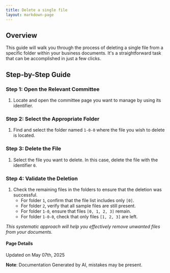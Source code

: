 ```yaml
---
title: Delete a single file
layout: markdown-page
---
```

## Overview

This guide will walk you through the process of deleting a single file from a specific folder within your business documents. It's a straightforward task that can be accomplished in just a few clicks.

## Step-by-Step Guide

### Step 1: Open the Relevant Committee

1. Locate and open the committee page you want to manage by using its identifier.

### Step 2: Select the Appropriate Folder

1. Find and select the folder named `1-0-0` where the file you wish to delete is located.



### Step 3: Delete the File

1. Select the file you want to delete. In this case, delete the file with the identifier `0`.
  


### Step 4: Validate the Deletion

1. Check the remaining files in the folders to ensure that the deletion was successful.
   - For folder `1`, confirm that the file list includes only `[0]`.
   - For folder `2`, verify that all sample files are still present.
   - For folder `1-0`, ensure that files `[0, 1, 2, 3]` remain.
   - For folder `1-0-0`, check that only files `[1, 2, 3]` are left.

*This systematic approach will help you effectively remove unwanted files from your documents.*

#### Page Details
Updated on May 07th, 2025

**Note**: Documentation Generated by AI, mistakes may be present.